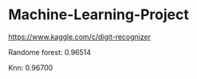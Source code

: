 # Machine-Learning-Project

https://www.kaggle.com/c/digit-recognizer


Randome forest: 0.96514

Knn: 0.96700
